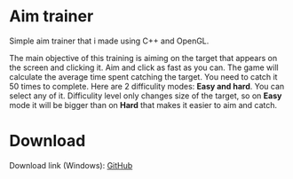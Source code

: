 # Aim trainer
Simple aim trainer that i made using C++ and OpenGL.

The main objective of this training is aiming on the target that appears on the screen and clicking it. Aim and click as fast as you can. The game will calculate the average time spent catching the target. You need to catch it 50 times to complete.
Here are 2 difficulity modes: **Easy and hard**. You can select any of it. Difficulity level only changes size of the target, so on **Easy** mode it will be bigger than on **Hard** that makes it easier to aim and catch.

# Download
Download link (Windows): [GitHub](https://github.com/Dxftoro/Aim-trainer/releases/download/aim-trainer-public/AimTrainer.zip)
